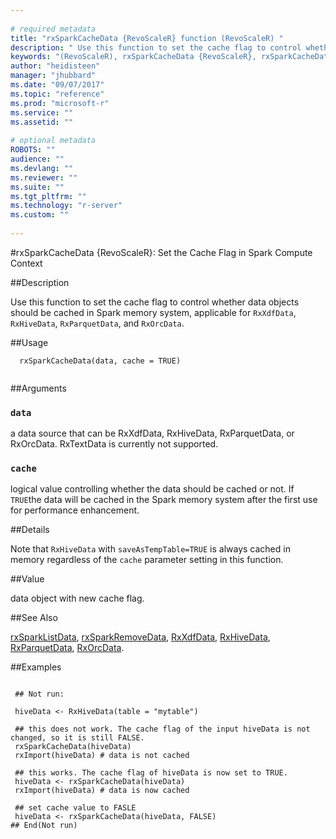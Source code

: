 ```yaml
--- 
 
# required metadata 
title: "rxSparkCacheData {RevoScaleR} function (RevoScaleR) " 
description: " Use this function to set the cache flag to control whether data objects should be cached in Spark memory system, applicable for RxXdfData, RxHiveData, RxParquetData, and RxOrcData.  " 
keywords: "(RevoScaleR), rxSparkCacheData {RevoScaleR}, rxSparkCacheData" 
author: "heidisteen" 
manager: "jhubbard" 
ms.date: "09/07/2017" 
ms.topic: "reference" 
ms.prod: "microsoft-r" 
ms.service: "" 
ms.assetid: "" 
 
# optional metadata 
ROBOTS: "" 
audience: "" 
ms.devlang: "" 
ms.reviewer: "" 
ms.suite: "" 
ms.tgt_pltfrm: "" 
ms.technology: "r-server" 
ms.custom: "" 
 
--- 
```

 
 
 #rxSparkCacheData {RevoScaleR}:  Set the Cache Flag in Spark Compute Context  
 
 ##Description
 
Use this function to set the cache flag to control whether data objects should be cached in Spark memory system, applicable for `RxXdfData`, `RxHiveData`, `RxParquetData`, and `RxOrcData`. 
 
 
 
 ##Usage

```   
  rxSparkCacheData(data, cache = TRUE)
 
```
 
 
 ##Arguments

   
    
 ### `data`
 a data source that can be RxXdfData, RxHiveData, RxParquetData, or RxOrcData. RxTextData is currently not supported. 
  
    
 ### `cache`
 logical value controlling whether the data should be cached or not. If `TRUE`the data will be cached in the Spark memory system after the first use for performance enhancement. 
  
 
 
 
 ##Details
 
Note that `RxHiveData` with `saveAsTempTable=TRUE` is always cached in memory regardless of the `cache` parameter setting in this function.
 
 
 ##Value
 
data object with new cache flag. 
 
 
 ##See Also
 
[rxSparkListData](rxSparkDataOps.md), [rxSparkRemoveData](rxSparkDataOps.md), [RxXdfData](RxXdfData.md), [RxHiveData](RxSparkData.md), [RxParquetData](RxSparkData.md), [RxOrcData](RxSparkData.md).
   
 ##Examples

 ```
   
  ## Not run:
 
  hiveData <- RxHiveData(table = "mytable")
  
  ## this does not work. The cache flag of the input hiveData is not changed, so it is still FALSE.
  rxSparkCacheData(hiveData)
  rxImport(hiveData) # data is not cached
  
  ## this works. The cache flag of hiveData is now set to TRUE.
  hiveData <- rxSparkCacheData(hiveData)  
  rxImport(hiveData) # data is now cached
  
  ## set cache value to FASLE
  hiveData <- rxSparkCacheData(hiveData, FALSE)
 ## End(Not run) 
  
 
```
 
